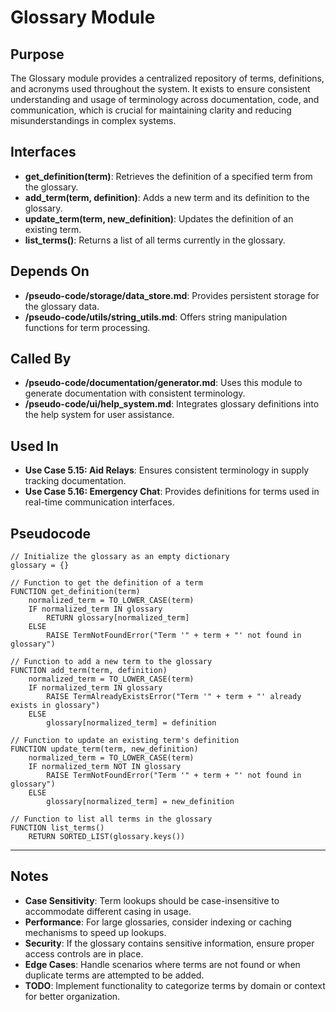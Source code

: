 # Glossary Module

## Purpose
The Glossary module provides a centralized repository of terms, definitions, and acronyms used throughout the system. It exists to ensure consistent understanding and usage of terminology across documentation, code, and communication, which is crucial for maintaining clarity and reducing misunderstandings in complex systems.

## Interfaces
- **get_definition(term)**: Retrieves the definition of a specified term from the glossary.  
- **add_term(term, definition)**: Adds a new term and its definition to the glossary.  
- **update_term(term, new_definition)**: Updates the definition of an existing term.  
- **list_terms()**: Returns a list of all terms currently in the glossary.  

## Depends On
- **/pseudo-code/storage/data_store.md**: Provides persistent storage for the glossary data.  
- **/pseudo-code/utils/string_utils.md**: Offers string manipulation functions for term processing.  

## Called By
- **/pseudo-code/documentation/generator.md**: Uses this module to generate documentation with consistent terminology.  
- **/pseudo-code/ui/help_system.md**: Integrates glossary definitions into the help system for user assistance.  

## Used In
- **Use Case 5.15: Aid Relays**: Ensures consistent terminology in supply tracking documentation.  
- **Use Case 5.16: Emergency Chat**: Provides definitions for terms used in real-time communication interfaces.  

## Pseudocode
```pseudocode
// Initialize the glossary as an empty dictionary
glossary = {}

// Function to get the definition of a term
FUNCTION get_definition(term)
    normalized_term = TO_LOWER_CASE(term)
    IF normalized_term IN glossary
        RETURN glossary[normalized_term]
    ELSE
        RAISE TermNotFoundError("Term '" + term + "' not found in glossary")

// Function to add a new term to the glossary
FUNCTION add_term(term, definition)
    normalized_term = TO_LOWER_CASE(term)
    IF normalized_term IN glossary
        RAISE TermAlreadyExistsError("Term '" + term + "' already exists in glossary")
    ELSE
        glossary[normalized_term] = definition

// Function to update an existing term's definition
FUNCTION update_term(term, new_definition)
    normalized_term = TO_LOWER_CASE(term)
    IF normalized_term NOT IN glossary
        RAISE TermNotFoundError("Term '" + term + "' not found in glossary")
    ELSE
        glossary[normalized_term] = new_definition

// Function to list all terms in the glossary
FUNCTION list_terms()
    RETURN SORTED_LIST(glossary.keys())

```

---

## Notes
- **Case Sensitivity**: Term lookups should be case-insensitive to accommodate different casing in usage.  
- **Performance**: For large glossaries, consider indexing or caching mechanisms to speed up lookups.  
- **Security**: If the glossary contains sensitive information, ensure proper access controls are in place.  
- **Edge Cases**: Handle scenarios where terms are not found or when duplicate terms are attempted to be added.  
- **TODO**: Implement functionality to categorize terms by domain or context for better organization.  
